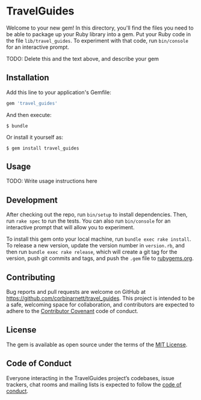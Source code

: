 # TravelGuides

Welcome to your new gem! In this directory, you'll find the files you need to be able to package up your Ruby library into a gem. Put your Ruby code in the file `lib/travel_guides`. To experiment with that code, run `bin/console` for an interactive prompt.

TODO: Delete this and the text above, and describe your gem

## Installation

Add this line to your application's Gemfile:

```ruby
gem 'travel_guides'
```

And then execute:

    $ bundle

Or install it yourself as:

    $ gem install travel_guides

## Usage

TODO: Write usage instructions here

## Development

After checking out the repo, run `bin/setup` to install dependencies. Then, run `rake spec` to run the tests. You can also run `bin/console` for an interactive prompt that will allow you to experiment.

To install this gem onto your local machine, run `bundle exec rake install`. To release a new version, update the version number in `version.rb`, and then run `bundle exec rake release`, which will create a git tag for the version, push git commits and tags, and push the `.gem` file to [rubygems.org](https://rubygems.org).

## Contributing

Bug reports and pull requests are welcome on GitHub at https://github.com/corbinarnett/travel_guides. This project is intended to be a safe, welcoming space for collaboration, and contributors are expected to adhere to the [Contributor Covenant](http://contributor-covenant.org) code of conduct.

## License

The gem is available as open source under the terms of the [MIT License](https://opensource.org/licenses/MIT).

## Code of Conduct

Everyone interacting in the TravelGuides project’s codebases, issue trackers, chat rooms and mailing lists is expected to follow the [code of conduct](https://github.com/corbinarnett/travel_guides/blob/master/CODE_OF_CONDUCT.md).
